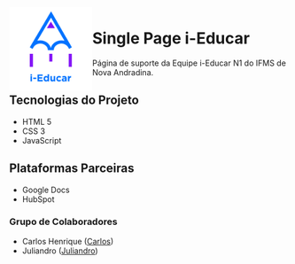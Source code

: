 <img align="left" width="150" height="150" src="img/ieducar-oficial.png">

# Single Page i-Educar
Página de suporte da Equipe i-Educar N1 do IFMS de Nova Andradina.

## Tecnologias do Projeto
- HTML 5
- CSS 3
- JavaScript

## Plataformas Parceiras
- Google Docs
- HubSpot

### Grupo de Colaboradores
- Carlos Henrique ([Carlos](https://github.com/caarloshenrique))
- Juliandro ([Juliandro](https://github.com/JuliandroR))

